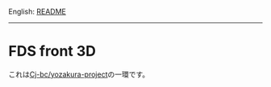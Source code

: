English: [README](README.md)

---

# FDS front 3D

これは[Cj-bc/yozakura-project](https://github.com/Cj-bc/yozakura-project)の一環です。
